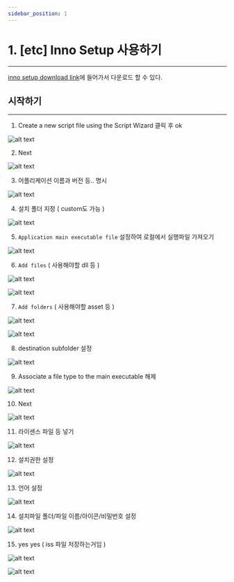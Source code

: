 ```yaml
---
sidebar_position: 1
---
```


# 1. [etc] Inno Setup 사용하기
---

[inno setup download link](https://jrsoftware.org/isdl.php)에 들어가서 다운로드 할 수 있다.


## 시작하기
---

1. Create a new script file using the Script Wizard 클릭 후 ok

![alt text](./img/1/image.png)

2. Next

![alt text](./img/1/image-1.png)

3. 어플리케이션 이름과 버전 등.. 명시

![alt text](./img/1/image-2.png)

4. 설치 폴더 지정 ( custom도 가능 )

![alt text](./img/1/image-3.png)

5. `Application main executable file` 설정하여 로컬에서 실행파일 가져오기

![alt text](./img/1/image-4.png)


6. `Add files` ( 사용해야할 dll 등 )

![alt text](./img/1/image-5.png)

![alt text](./img/1/image-6.png)

7. `Add folders` ( 사용해야할 asset 등 )

![alt text](./img/1/image-7.png)

![alt text](./img/1/image-8.png)

8. destination subfolder 설정

![alt text](./img/1/image-9.png)

9. Associate a file type to the main executable 해제

![alt text](./img/1/image-10.png)

10. Next

![alt text](./img/1/image-11.png)

11. 라이센스 파일 등 넣기

![alt text](./img/1/image-12.png)

12. 설치권한 설정

![alt text](./img/1/image-13.png)

13. 언어 설정

![alt text](./img/1/image-14.png)

14. 설치파일 폴더/파일 이름/아이콘/비밀번호 설정

![alt text](./img/1/image-15.png)

15. yes yes ( iss 파일 저장하는거임 )

![alt text](./img/1/image-16.png)

![alt text](./img/1/image-17.png)

